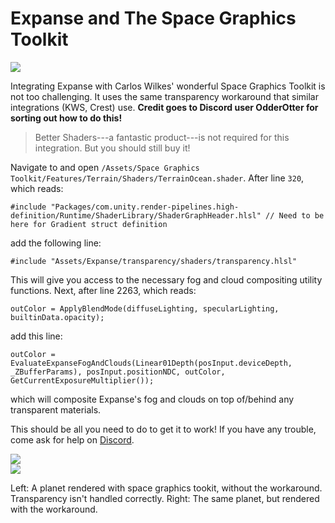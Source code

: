 # Expanse and The Space Graphics Toolkit

<div class="img-block">
    <div class="img-row">
        <div class="img-col"><img src="img/space-graphics-toolkit/beauty-shot.png"/></div>
    </div>
</div>

Integrating Expanse with Carlos Wilkes' wonderful Space Graphics Toolkit is not too challenging. It uses the same transparency workaround that similar integrations (KWS, Crest) use. **Credit goes to Discord user OdderOtter for sorting out how to do this!**

> Better Shaders---a fantastic product---is not required for this integration. But you should still buy it! 

Navigate to and open `/Assets/Space Graphics Toolkit/Features/Terrain/Shaders/TerrainOcean.shader`. After line `320`, which reads:

```
#include "Packages/com.unity.render-pipelines.high-definition/Runtime/ShaderLibrary/ShaderGraphHeader.hlsl" // Need to be here for Gradient struct definition
```

add the following line:

```
#include "Assets/Expanse/transparency/shaders/transparency.hlsl"
```

This will give you access to the necessary fog and cloud compositing utility functions. Next, after line 2263, which reads:

```
outColor = ApplyBlendMode(diffuseLighting, specularLighting, builtinData.opacity);
```

add this line:

```
outColor = EvaluateExpanseFogAndClouds(Linear01Depth(posInput.deviceDepth, _ZBufferParams), posInput.positionNDC, outColor, GetCurrentExposureMultiplier());
```

which will composite Expanse's fog and clouds on top of/behind any transparent materials.

This should be all you need to do to get it to work! If you have any trouble, come ask for help on [Discord](https://discord.gg/F3VQ2vJy9p).

<div class="img-block">
    <div class="img-row">
        <div class="img-col"><img src="img/space-graphics-toolkit/incorrect.png"/></div>
        <div class="img-col"><img src="img/space-graphics-toolkit/correct.png"/></div>
    </div>
    <p>Left: A planet rendered with space graphics tookit, without the workaround. Transparency isn't handled correctly. Right: The same planet, but rendered with the workaround.</p>
</div>